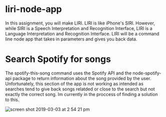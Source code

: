 # liri-node-app
In this assignment, you will make LIRI. LIRI is like iPhone's SIRI. However, while SIRI is a Speech Interpretation and Recognition Interface, LIRI is a Language Interpretation and Recognition Interface. LIRI will be a command line node app that takes in parameters and gives you back data.

# Search Spotify for songs
The spotify-this-song command uses the Spotify API and the node-spotify-api package to return information about the song provided by the user. Unfortunately, this section of the app is not working as intended as searches tend to give back songs relatded or close to the search but not exactly the correct song. Im currently in the proccess of finding a solution to this.

![screen shot 2019-03-03 at 2 54 21 pm](https://user-images.githubusercontent.com/45184666/53701599-5cb8a580-3dc4-11e9-8f97-5b9570203672.png)
